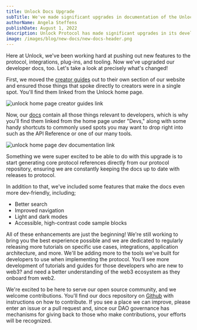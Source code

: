 ```yaml
---
title: Unlock Docs Upgrade
subTitle: We've made significant upgrades in documentation of the Unlock Protocol
authorName: Angela Steffens
publishDate: August 1, 2022
description: Unlock Protocol has made significant upgrades in its developer documentation.
image: /images/blog/new-docs/new-docs-header.png
---
```

Here at Unlock, we've been working hard at pushing out new features to the protocol, integrations, plug-ins, and tooling. Now we've upgraded our developer docs, too. Let's take a look at precisely what's changed!

First, we moved the [creator guides](https://unlock-protocol.com/guides/) out to their own section of our website and ensured those things that spoke directly to creators were in a single spot. You'll find them linked from the Unlock home page.

![unlock home page creator guides link](/images/blog/new-docs/link-to-guides.png)

Now, our [docs](https://docs.unlock-protocol.com/) contain all those things relevant to developers, which is why you'll find them linked from the home page under "Devs," along with some handy shortcuts to commonly used spots you may want to drop right into such as the API Reference or one of our many tools.

![unlock home page dev documentation link](/images/blog/new-docs/link-to-documentation.png)

Something we were super excited to be able to do with this upgrade is to start generating core protocol references directly from our protocol repository, ensuring we are constantly keeping the docs up to date with releases to protocol.

In addition to that, we've included some features that make the docs even more dev-friendly, including;

- Better search
- Improved navigation
- Light and dark modes
- Accessible, high-contrast code sample blocks

All of these enhancements are just the beginning! We're still working to bring you the best experience possible and we are dedicated to regularly releasing more tutorials on specific use cases, integrations, application architecture, and more. We'll be adding more to the tools we've built for developers to use when implementing the protocol. You'll see more development of tutorials and guides for those developers who are new to web3? and need a better understanding of the web3 ecosystem as they onboard from web2.

We're excited to be here to serve our open source community, and we welcome contributions. You'll find our docs repository on [Github](https://github.com/unlock-protocol/docs) with instructions on how to contribute. If you see a place we can improve, please enter an issue or a pull request and, since our DAO governance has mechanisms for giving back to those who make contributions, your efforts will be recognized.  
